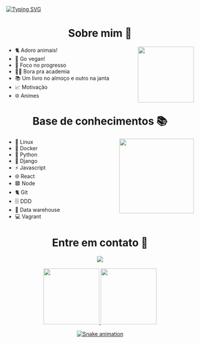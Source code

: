 
[![Typing SVG](https://readme-typing-svg.herokuapp.com?font=roboto&color=%238AD414&size=18&multiline=true&height=100&lines=%5Bnode1%5D+(local)+willian%40127.0.0.1+~+;%24+echo+%22Welcome!!!+%F0%9F%9A%80%22;Welcome!!!+%F0%9F%9A%80;%24)](https://git.io/typing-svg)

<div>
<h1 align='center'>Sobre mim 💬</h1>
<img align='right' height=150 src="https://media.giphy.com/media/aNeyXVMrED6fUO1Exy/giphy.gif" alt="">
<ul>
  <li>🐈 Adoro animais!</li>
  <li>🥦 Go vegan!</li>
  <li>🚀 Foco no progresso</li>
  <li>💪🏻 Bora pra academia</li>
  <li>📚 Um livro no almoço e outro na janta</li>
  <li>📈 Motivação</li>
  <li>🌐 Animes</li>
</ul>
</div>
<h1 align='center'>Base de conhecimentos 📚</h1>
<img align='right' height=200 src="https://media.giphy.com/media/uIWTuwraEnRfblk36e/giphy.gif">
<ul>
  <li>👾 Linux</li>
  <li>🐳 Docker</li>
  <li>🐍 Python</li>
  <li>🐍 Django</li>
  <li>⚡ Javascript</li>
  <li>🌐 React</li>
  <li>🟩 Node</li>
  <li>🐈 Git</li>
  <li>🗄 DDD</li>
  <li>🎲 Data warehouse</li>
  <li>💻 Vagrant</li>
</ul>
<h1 align='center'>Entre em contato 📨</h1>
<div align='center'>
    <!-- <a href="#" target="_blank"><img src="https://img.shields.io/badge/-Instagram-%23E4405F?style=for-the-badge&logo=instagram&logoColor=white" target="_blank"/></a> -->
    <a href="https://www.linkedin.com/in/willian-soncini-783b18160" target="_blank"><img src="https://img.shields.io/badge/-LinkedIn-%230077B5?style=for-the-badge&logo=linkedin&logoColor=white" target="_blank"></a>
</div>
<br>
<div align='center'>
  <a href="https://github.com/williansoncini"> 
  <img height="150em" src="https://github-readme-stats.vercel.app/api?username=williansoncini&show_icons=true&theme=radical&include_all_commits=true&count_private=true"/>
  <img height="150em" src="https://github-readme-stats.vercel.app/api/top-langs/?username=williansoncini&layout=compact&langs_count=7&theme=radical"/>
</div> 

<div align='center'>

![Snake animation](https://raw.githubusercontent.com/williansoncini/williansoncini/output/github-contribution-grid-snake.svg)

</div>
